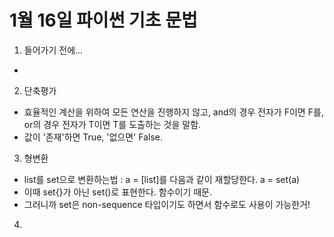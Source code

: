 # 1월 16일 파이썬 기초 문법
1. 들어가기 전에...
- 
2. 단축평가
- 효율적인 계산을 위하여 모든 연산을 진행하지 않고, and의 경우 전자가 F이면 F를, or의 경우 전자가 T이면 T를 도출하는 것을 말함.
- 값이 '존재'하면 True, '없으면' False. 
3. 형변환
- list를 set으로 변환하는법 : a = [list]를 다음과 같이 재할당한다. a = set(a) 
- 이때 set{}가 아닌 set()로 표현한다. 함수이기 때문. 
- 그러니까 set은 non-sequence 타입이기도 하면서 함수로도 사용이 가능한거!
4. 